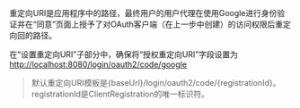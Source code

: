 重定向URI是应用程序中的路径，最终用户的用户代理在使用Google进行身份验证并在“同意”页面上授予了对OAuth客户端（在上一步中创建）的访问权限后重定向回的路径。

在“设置重定向URI”子部分中，确保将“授权重定向URI”字段设置为[http://localhost:8080/login/oauth2/code/google](http://localhost:8080/login/oauth2/code/google)

> 默认重定向URI模板是{baseUrl}/login/oauth2/code/{registrationId}。registrationId是ClientRegistration的唯一标识符。



